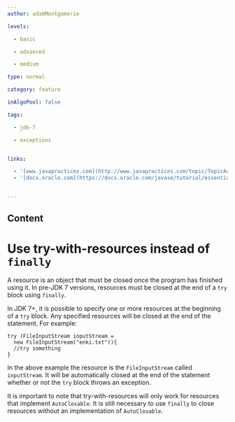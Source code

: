```yaml
---
author: adamMontgomerie

levels:

  - basic

  - advanced

  - medium

type: normal

category: feature

inAlgoPool: false

tags:

  - jdk-7

  - exceptions


links:

  - '[www.javapractices.com](http://www.javapractices.com/topic/TopicAction.do?Id=25){website}'
  - '[docs.oracle.com](https://docs.oracle.com/javase/tutorial/essential/exceptions/tryResourceClose.html){website}'


---
```

## Content
# Use try-with-resources instead of `finally`

A resource is an object that must be closed once the program has finished using it. In pre-JDK 7 versions, resources must be closed at the end of a `try` block using `finally`. 

In JDK 7+, it is possible to specify one or more resources at the beginning of a `try` block. Any specified resources will be closed at the end of the statement. For example:
```
try (FileInputStream inputStream = 
  new FileInputStream("enki.txt")){
  //try something
}
```
In the above example the resource is the `FileInputStream` called `inputStream`. It will be automatically closed at the end of the statement whether or not the `try` block throws an exception.

It is important to note that try-with-resources will only work for resources that implement `AutoClosable`. It is still necessary to use `finally` to close resources without an implementation of `AutoClosable`.


